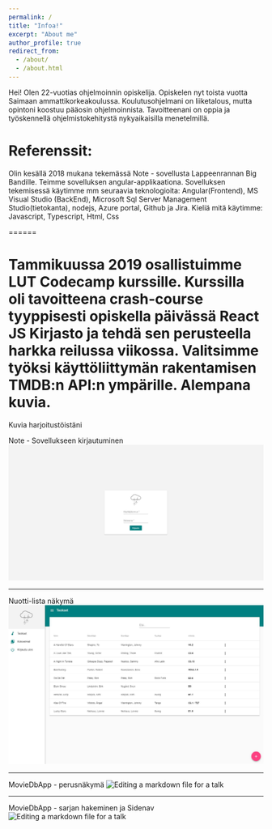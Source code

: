 ```yaml
---
permalink: /
title: "Infoa!"
excerpt: "About me"
author_profile: true
redirect_from: 
  - /about/
  - /about.html
---
```


Hei! Olen 22-vuotias ohjelmoinnin opiskelija. Opiskelen nyt toista vuotta Saimaan ammattikorkeakoulussa. Koulutusohjelmani on liiketalous, mutta opintoni koostuu pääosin ohjelmoinnista.
Tavoitteenani on oppia ja työskennellä ohjelmistokehitystä nykyaikaisilla menetelmillä. 

Referenssit:
======
Olin kesällä 2018 mukana tekemässä Note - sovellusta Lappeenrannan Big Bandille. Teimme sovelluksen angular-applikaationa. 
Sovelluksen tekemisessä käytimme mm seuraavia teknologioita: Angular(Frontend), MS Visual Studio (BackEnd), Microsoft Sql Server Management Studio(tietokanta), nodejs, Azure portal, Github ja Jira.
Kieliä mitä käytimme: Javascript, Typescript, Html, Css




======

Tammikuussa 2019 osallistuimme LUT Codecamp kurssille. Kurssilla oli tavoitteena crash-course tyyppisesti opiskella päivässä React JS Kirjasto ja tehdä sen perusteella harkka reilussa viikossa.
Valitsimme työksi käyttöliittymän rakentamisen TMDB:n API:n ympärille. Alempana kuvia.
======


Kuvia harjoitustöistäni

Note - Sovellukseen kirjautuminen
![Editing a markdown file for a talk](/images/1.jpg)

------

Nuotti-lista näkymä
![Editing a markdown file for a talk](/images/2.jpg)

------

MovieDbApp - perusnäkymä
![Editing a markdown file for a talk](/images/capture1.jpg)

------

MovieDbApp - sarjan hakeminen ja Sidenav
![Editing a markdown file for a talk](/images/raporttiin2.jpg)




